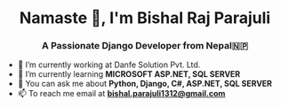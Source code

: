 <h1 align="center">Namaste 🙏, I'm Bishal Raj Parajuli</h1>
<h3 align="center">A Passionate Django Developer from Nepal🇳🇵</h3>

- 🔭 I’m currently working at Danfe Solution Pvt. Ltd.
- 🌱 I’m currently learning **MICROSOFT ASP.NET, SQL SERVER**
- 💬 You can ask me about **Python, Django, C#, ASP.NET, SQL SERVER**
- 📫 To reach me email at **bishal.parajuli1312@gmail.com**
